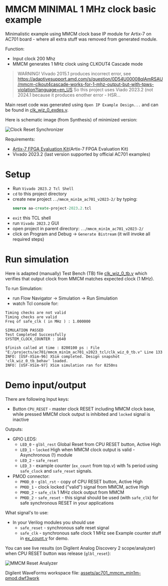 # MMCM MINIMAL 1 MHz clock basic example

Minimalistic example using MMCM clock base IP module for Artix-7 on AC701
board - where all extra stuff was removed from  generated module.

Function:
* Input clock 200 Mhz
* MMCM generates 1 MHz clock using CLKOUT4 Cascade mode

> WARNING! Vivado 2015.1 produces incorrect error, 
> see https://adaptivesupport.amd.com/s/question/0D54U00008qlAmRSAU/mmcm-clkout4cascade-works-for-1-mhz-output-but-with-tpws-violation?language=en_US
> So this project uses Viado 2023.2 (not 2024.1 because it produces enother error - HSR...
>

Main reset code was generated using `Open IP Example Design...` and can be
found in [clk_wiz_0_exdes.v](clk_wiz_0_exdes.v).

Here is schematic image (from Synthesis) of minimized version:

![Clock Reset Synchronizer](assets/ac701-1mhz-schema.gif)

Requirements:
* [Artix-7 FPGA Evaluation Kit](Artix-7 FPGA Evaluation Kit)
* Vivado 2023.2 (last version supported by official AC701 examples)

# Setup

* Run `Vivado 2023.2 Tcl Shell`
* `cd` to this project directory
* create new project `../mmcm_min1m_ac701_v2023-2/` by typing:
  ```tcl
  source aa-create-project-2023.2.tcl
  ```
* `exit` this TCL shell
* run `Vivado 2023.2` GUI
* open project in parent directory: `../mmcm_min1m_ac701_v2023-2/`
* click on Program and Debug -> `Generate Bistream` (it will invoke all required steps)


# Run simulation

Here is adapted (manually) Test Bench (TB) file [clk_wiz_0_tb.v](clk_wiz_0_tb.v) which verifies that output clock from MMCM matches expected clock (1 MHz).

To run Simulation:
- run Flow Navigator -> Simulation -> Run Simulation
- watch Tcl console for:

```
Timing checks are not valid
Timing checks are valid
Freq of safe_clk ( in MHz ) : 1.000000

SIMULATION PASSED
Test Completed Successfully
SYSTEM_CLOCK_COUNTER : 1640

$finish called at time : 8200100 ps : File "E:/projects/ac701/mmcm_min1m_ac701_v2023_tcl/clk_wiz_0_tb.v" Line 133
INFO: [USF-XSim-96] XSim completed. Design snapshot 'clk_wiz_0_tb_behav' loaded.
INFO: [USF-XSim-97] XSim simulation ran for 8250ns
```


# Demo input/output

There are following Input keys:
* Button `CPU_RESET` - master clock RESET including MMCM clock base, while pressed MMCM clock output is inhibited
  and `locked` signal is inactive

Outputs:
* GPIO LEDS:
  - `LED_0` - `glbl_rest`  Global Reset from CPU RESET button, Active High
  - `LED_1` - `locked` High when MMCM clock output is valid - Asynchronous (!)
    module
  - `LED_2` - `safe_reset`
  - `LED_3` - example counter (`ex_count` from top.v) with 1s period using `safe_clock` and `safe_reset` signals.
* PMOD connector:
  - `PMOD_0` - `glbl_rst` - copy of CPU RESET button, Active High
  - `PMOD_1` - clock locked ("valid") signal from MMCM, active High
  - `PMOD_2` - `safe_clk` 1 MHz clock output from MMCM
  - `PMOD_2` - `safe_reset` - this signal should be used (with `safe_clk`) for safe synchronous RESET in your
    applications

What signal's to use:
- In your Verilog modules you should use 
  - `safe_reset` - synchronous safe reset signal
  - `safe_clk` - synchronous safe clock 1 MHz
see Example counter stuff in [ex_count.v](ex_count.v) for demo.

You can see live results (on Digilent Analog Discovery 2 scope/analyzer) when CPU RESET button was release (`glbl_reset`):

![MMCM Reset Analyzer](assets/ac701-1mhz-ad2.gif)

Digilent WaveForms workspace file: [assets/ac701_mmcm_min1m-pmod.dwf3work](assets/ac701_mmcm_min1m-pmod.dwf3work)


[Artix-7 FPGA Evaluation Kit]: https://www.xilinx.com/products/boards-and-kits/ek-a7-ac701-g.html
